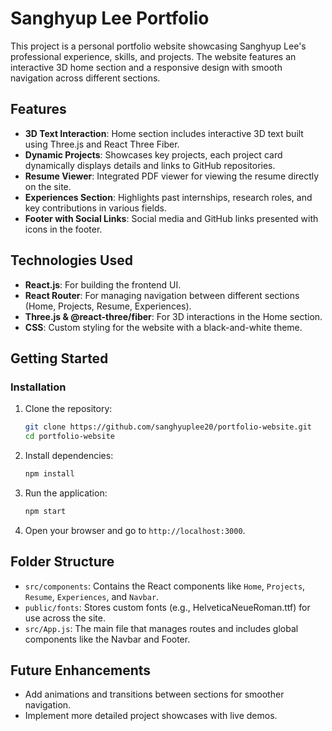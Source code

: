 # Sanghyup Lee Portfolio

This project is a personal portfolio website showcasing Sanghyup Lee's professional experience, skills, and projects. The website features an interactive 3D home section and a responsive design with smooth navigation across different sections.

## Features

- **3D Text Interaction**: Home section includes interactive 3D text built using Three.js and React Three Fiber.
- **Dynamic Projects**: Showcases key projects, each project card dynamically displays details and links to GitHub repositories.
- **Resume Viewer**: Integrated PDF viewer for viewing the resume directly on the site.
- **Experiences Section**: Highlights past internships, research roles, and key contributions in various fields.
- **Footer with Social Links**: Social media and GitHub links presented with icons in the footer.

## Technologies Used

- **React.js**: For building the frontend UI.
- **React Router**: For managing navigation between different sections (Home, Projects, Resume, Experiences).
- **Three.js & @react-three/fiber**: For 3D interactions in the Home section.
- **CSS**: Custom styling for the website with a black-and-white theme.

## Getting Started

### Installation

1. Clone the repository:
   ```bash
   git clone https://github.com/sanghyuplee20/portfolio-website.git
   cd portfolio-website
   ```

2. Install dependencies:
   ```bash
   npm install
   ```

3. Run the application:
   ```bash
   npm start
   ```

4. Open your browser and go to `http://localhost:3000`.

## Folder Structure

- `src/components`: Contains the React components like `Home`, `Projects`, `Resume`, `Experiences`, and `Navbar`.
- `public/fonts`: Stores custom fonts (e.g., HelveticaNeueRoman.ttf) for use across the site.
- `src/App.js`: The main file that manages routes and includes global components like the Navbar and Footer.

## Future Enhancements

- Add animations and transitions between sections for smoother navigation.
- Implement more detailed project showcases with live demos.

